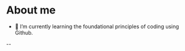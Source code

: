 # About me





- 🌱 I’m currently learning the foundational principles of coding using Github.  



--
